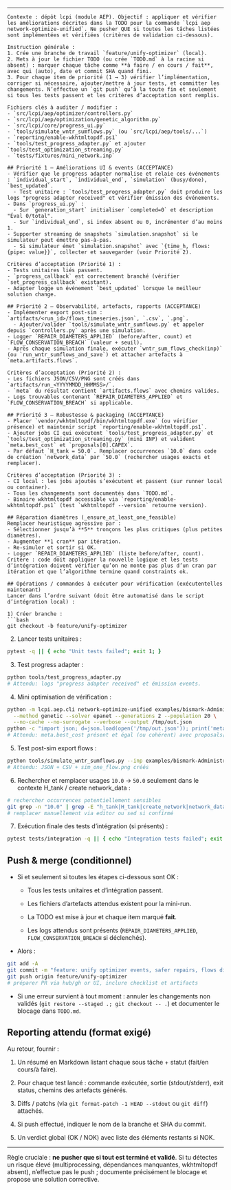 
---

````
Contexte : dépôt lcpi (module AEP). Objectif : appliquer et vérifier les améliorations décrites dans la TODO pour la commande `lcpi aep network-optimize-unified`. Ne pusher QUE si toutes les tâches listées sont implémentées et vérifiées (critères de validation ci-dessous).

Instruction générale :
1. Crée une branche de travail `feature/unify-optimizer` (local).
2. Mets à jour le fichier TODO (ou crée `TODO.md` à la racine si absent) : marquer chaque tâche comme **à faire / en cours / fait**, avec qui (auto), date et commit SHA quand fini.
3. Pour chaque item de priorité (1 → 3) vérifier l’implémentation, corriger si nécessaire, ajouter/mettre à jour tests, et committer les changements. N’effectue un `git push` qu’à la toute fin et seulement si tous les tests passent et les critères d’acceptation sont remplis.

Fichiers clés à auditer / modifier :
- `src/lcpi/aep/optimizer/controllers.py`
- `src/lcpi/aep/optimization/genetic_algorithm.py`
- `src/lcpi/core/progress_ui.py`
- `tools/simulate_wntr_sumflows.py` (ou `src/lcpi/aep/tools/...`)
- `reporting/enable-wkhtmltopdf.ps1`
- `tools/test_progress_adapter.py` et ajouter `tools/test_optimization_streaming.py`
- `tests/fixtures/mini_network.inp`

## Priorité 1 — Améliorations UI & events (ACCEPTANCE)
- Vérifier que le progress adapter normalise et relaie ces événements : `individual_start`, `individual_end`, `simulation` (busy/done), `best_updated`.
  - Test unitaire : `tools/test_progress_adapter.py` doit produire les logs "progress adapter received" et vérifier émission des événements.
- Dans `progress_ui.py` : 
  - Sur `generation_start` initialiser `completed=0` et description "Éval 0/total".
  - Sur `individual_end`, si index absent ou 0, incrémenter d’au moins 1.
- Supporter streaming de snapshots `simulation.snapshot` si le simulateur peut émettre pas-à-pas.
  - Si simulateur émet `simulation.snapshot` avec `{time_h, flows: {pipe: value}}`, collecter et sauvegarder (voir Priorité 2).

Critères d’acceptation (Priorité 1) :
- Tests unitaires liés passent.
- `progress_callback` est correctement branché (vérifier `set_progress_callback` existant).
- Adapter logge un événement `best_updated` lorsque le meilleur solution change.

## Priorité 2 — Observabilité, artefacts, rapports (ACCEPTANCE)
- Implémenter export post-sim : `artifacts/<run_id>/flows_timeseries.json`, `.csv`, `.png`.
  - Ajouter/valider `tools/simulate_wntr_sumflows.py` et appeler depuis `controllers.py` après une simulation.
- Logger `REPAIR_DIAMETERS_APPLIED` (before/after, count) et `FLOW_CONSERVATION_BREACH` (valeur + seuil).
- Après chaque simulation finale, exécuter `wntr_sum_flows_check(inp)` (ou `run_wntr_sumflows_and_save`) et attacher artefacts à `meta.artifacts.flows`.

Critères d’acceptation (Priorité 2) :
- Les fichiers JSON/CSV/PNG sont créés dans `artifacts/run_<YYYYMMDD_HHMMSS>/`.
- `meta` du résultat contient `artifacts.flows` avec chemins valides.
- Logs trouvables contenant `REPAIR_DIAMETERS_APPLIED` et `FLOW_CONSERVATION_BREACH` si applicable.

## Priorité 3 — Robustesse & packaging (ACCEPTANCE)
- Placer `vendor/wkhtmltopdf/bin/wkhtmltopdf.exe` (ou vérifier présence) et maintenir script `reporting/enable-wkhtmltopdf.ps1`.
- Ajouter jobs CI qui exécutent `tools/test_progress_adapter.py` et `tools/test_optimization_streaming.py` (mini INP) et valident `meta.best_cost` et `proposals[0].CAPEX`.
- Par défaut `H_tank = 50.0`. Remplacer occurrences `10.0` dans code de création `network_data` par `50.0` (rechercher usages exacts et remplacer).

Critères d’acceptation (Priorité 3) :
- CI local : les jobs ajoutés s’exécutent et passent (sur runner local ou container).
- Tous les changements sont documentés dans `TODO.md`.
- Binaire wkhtmltopdf accessible via `reporting/enable-wkhtmltopdf.ps1` (test `wkhtmltopdf --version` retourne version).

## Réparation diamètres (_ensure_at_least_one_feasible)
Remplacer heuristique agressive par :
- Sélectionner jusqu’à **5** tronçons les plus critiques (plus petites diamètres).
- Augmenter **1 cran** par itération.
- Re-simuler et sortir si OK.
- Logger `REPAIR_DIAMETERS_APPLIED` (liste before/after, count).
Critère : code doit appliquer la nouvelle logique et les tests d’intégration doivent vérifier qu’on ne monte pas plus d’un cran par itération et que l’algorithme termine quand constraints ok.

## Opérations / commandes à exécuter pour vérification (exécutentelles maintenant)
Lancer dans l’ordre suivant (doit être automatisé dans le script d’intégration local) :

1) Créer branche :
```bash
git checkout -b feature/unify-optimizer
````

2. Lancer tests unitaires :
    

```bash
pytest -q || { echo "Unit tests failed"; exit 1; }
```

3. Test progress adapter :
    

```bash
python tools/test_progress_adapter.py
# Attendu: logs "progress adapter received" et émission events.
```

4. Mini optimisation de vérification :
    

```bash
python -m lcpi.aep.cli network-optimize-unified examples/bismark-Administrator.inp \
  --method genetic --solver epanet --generations 2 --population 20 \
  --no-cache --no-surrogate --verbose --output /tmp/out.json
python -c "import json; d=json.load(open('/tmp/out.json')); print('meta.best_cost', d.get('meta',{}).get('best_cost')); print('proposal capex', d.get('proposals',[])[0].get('CAPEX'))"
# Attendu: meta.best_cost présent et égal (ou cohérent) avec proposals[0].CAPEX
```

5. Test post-sim export flows :
    

```bash
python tools/simulate_wntr_sumflows.py --inp examples/bismark-Administrator.inp --out artifacts/sim_one.json --csv artifacts/sim_one_flows.csv
# Attendu: JSON + CSV + sim_one_flow.png créés
```

6. Rechercher et remplacer usages `10.0` → `50.0` seulement dans le contexte H_tank / create network_data :
    

```bash
# rechercher occurrences potentiellement sensibles
git grep -n "10.0" | grep -E "h_tank|H_tank|create_network|network_data" || true
# remplacer manuellement via editor ou sed si confirmé
```

7. Exécution finale des tests d’intégration (si présents) :
    

```bash
pytest tests/integration -q || { echo "Integration tests failed"; exit 1; }
```


## Push & merge (conditionnel)

- Si et seulement si toutes les étapes ci-dessous sont OK :
    
    - Tous les tests unitaires et d’intégration passent.
        
    - Les fichiers d’artefacts attendus existent pour la mini-run.
        
    - La TODO est mise à jour et chaque item marqué **fait**.
        
    - Les logs attendus sont présents (`REPAIR_DIAMETERS_APPLIED`, `FLOW_CONSERVATION_BREACH` si déclenchés).
        
- Alors :
    

```bash
git add -A
git commit -m "feature: unify optimizer events, safer repairs, flows diagnostics, wkhtmltopdf vendor script"
git push origin feature/unify-optimizer
# préparer PR via hub/gh or UI, inclure checklist et artifacts
```

- Si une erreur survient à tout moment : annuler les changements non validés (`git restore --staged .; git checkout -- .`) et documenter le blocage dans `TODO.md`.
    

## Reporting attendu  (format exigé)

Au retour, fournir :

1. Un résumé en Markdown listant chaque sous tâche + statut (fait/en cours/à faire).
    
2. Pour chaque test lancé : commande exécutée, sortie (stdout/stderr), exit status, chemins des artefacts générés.
    
3. Diffs / patchs (via `git format-patch -1 HEAD --stdout` ou `git diff`) attachés.
    
4. Si push effectué, indiquer le nom de la branche et SHA du commit.
    
5. Un verdict global (OK / NOK) avec liste des éléments restants si NOK.
    

---

Règle cruciale : **ne pusher que si tout est terminé et validé**. Si tu détectes un risque élevé (multiprocessing, dépendances manquantes, wkhtmltopdf absent), n’effectue pas le push ; documente précisément le blocage et propose une solution corrective.
